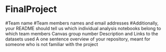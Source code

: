 # FinalProject

#Team name
#Team members names and email addresses
#Additionally, your README should tell us which individual analysis notebooks belong to which team members
Canvas group number
Description and Links to the datasets used
A one sentence overview of your repository, meant for someone who is not familiar with the project
